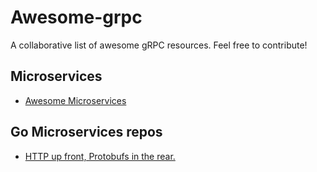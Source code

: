 # Awesome-grpc
A collaborative list of awesome gRPC resources. Feel free to contribute!


## Microservices
* [Awesome Microservices](https://github.com/mfornos/awesome-microservices)


## Go Microservices repos
* [HTTP up front, Protobufs in the rear.](https://github.com/harlow/go-micro-services)